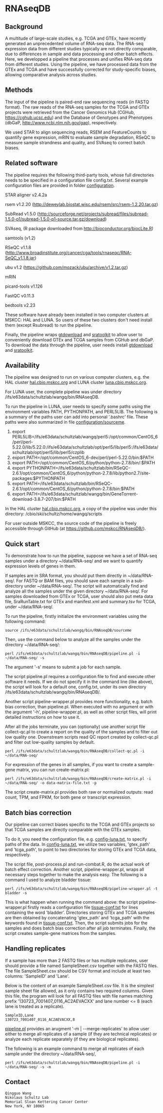 # RNAseqDB

Background
----------
A multitude of large-scale studies, e.g. TCGA and GTEx, have recently generated an unprecedented volume of RNA-seq data. The RNA-seq expression data from different studies typically are not directly comparable, due to differences in sample and data processing and other batch effects. Here, we developped a pipeline that processes and unifies RNA-seq data from different studies. Using the pipeline, we have processed data from the GTEx and TCGA and have successfully corrected for study-specific biases, allowing comparative analysis across studies. 

Methods
----------
The input of the pipeline is paired-end raw sequencing reads (in FASTQ format). The raw reads of the RNA-seq samples for the TCGA and GTEx projects were retrieved from the Cancer Genomics Hub (CGHub, https://cghub.ucsc.edu) and the Database of Genotypes and Phenotypes (dbGaP, http://www.ncbi.nlm.nih.gov/gap), respectively.

We used STAR to align sequencing reads, RSEM and FeatureCounts to quantify gene expression, mRIN to evaluate sample degradation, RSeQC
to measure sample strandness and quality, and SVAseq to correct batch biases.  

Related software
----------
The pipeline requires the following third-party tools, whose full directories needs to be specified in a configuration file config.txt. Several example configuration files are provided in folder [configuration](https://github.com/mskcc/RNAseqDB/tree/master/configuration).

 STAR aligner v2.4.2a 
 
 rsem v1.2.20 (http://deweylab.biostat.wisc.edu/rsem/src/rsem-1.2.20.tar.gz)
 
 SubRead v1.5.0 (http://sourceforge.net/projects/subread/files/subread-1.5.0-p1/subread-1.5.0-p1-source.tar.gz/download)

 SVAseq, (R package downloaded from http://bioconductor.org/biocLite.R)
 
 samtools (v1.2)

 RSeQC v1.1.8 (http://www.broadinstitute.org/cancer/cga/tools/rnaseqc/RNA-SeQC_v1.1.8.jar)

 ubu v1.2 (https://github.com/mozack/ubu/archive/v1.2.tar.gz)

 mRIN

 picard-tools v1.126

 FastQC v0.11.3

 bedtools v2.23

These software have already been installed in two computer clusters at MSKCC: HAL and LUNA. So users of these two clusters don't need install them (except Rsubread) to run the pipeline.

Finally, the pipeline wraps [gtdownload]() and [sratoolkit]() to allow user to conveniently download GTEx and TCGA samples from CGHub and dbGaP. To download the data through the pipeline, user needs install [gtdownload]() and [sratoolkit](). 

Availability
----------
The pipeline was designed to run on various computer clusters, e.g. the HAL cluster [hal.cbio.mskcc.org]() and LUNA cluster [luna.cbio.mskcc.org]().  

For LUNA user, the complete pipeline was under directory /ifs/e63data/schultzlab/wangq/bin/RNAseqDB. 

To run the pipeline in LUNA, user needs to specify some paths using the environment variables PATH, PYTHONPATH, and PERL5LIB. The following is a summary of the paths user can add into personal '.bashrc' file. These paths were also summarized in file [configuration/sourceme](https://github.com/mskcc/RNAseqDB/blob/master/configuration/sourceme). 
 1. export PERL5LIB=/ifs/e63data/schultzlab/wangq/perl5:/opt/common/CentOS_6/perl/perl-5.22.0/lib/5.22.0:/ifs/e63data/schultzlab/opt/perl5/lib/perl5:/ifs/e63data/schultzlab/opt/perl5/lib/perl5/czplib
 2. export PATH=/opt/common/CentOS_6-dev/perl/perl-5.22.0/bin:$PATH
 3. export PATH=/opt/common/CentOS_6/python/python-2.7.8/bin/:$PATH
 4. export PYTHONPATH=/ifs/e63data/schultzlab/bin/RSeQC-2.6.1/opt/common/CentOS_6/python/python-2.7.8/lib/python2.7/site-packages:$PYTHONPATH
 5. export PATH=/ifs/e63data/schultzlab/bin/RSeQC-2.6.1/opt/common/CentOS_6/python/python-2.7.8/bin:$PATH
 6. export PATH=/ifs/e63data/schultzlab/wangq/bin/GeneTorrent-download-3.8.7-207/bin:$PATH

In the HAL cluster [hal.cbio.mskcc.org](), a copy of the pipeline was under this directory: /cbio/ski/schultz/home/wangq/scripts

For user outside MSKCC, the source code of the pipeline is freely accessible through GitHub (at https://github.com/mskcc/RNAseqDB/).

Quick start
----------
To demonstrate how to run the pipeline, suppose we have a set of RNA-seq samples under a directory ~/data/RNA-seq/ and we want to quantify expression levels of genes in them. 

If samples are in SRA format, you should put them directly in ~/data/RNA-seq/. For FASTQ or BAM files, you should save each sample in a sub-directory under ~/data/RNA-seq/. The script will automatically find and analyze all the samples under the given directory ~/data/RNA-seq/. For samples downloaded from GTEx or TCGA, user should also put meta data file, SraRunTable.txt for GTEx and manifest.xml and summary.tsv for TCGA, under ~/data/RNA-seq/.

To run the pipeline, firstly initialize the environment variables using the following command:

    source /ifs/e63data/schultzlab/wangq/bin/RNAseqDB/sourceme

Then, use the command below to analyze all the samples under the directory ~/data/RNA-seq/:

    perl /ifs/e63data/schultzlab/wangq/bin/RNAseqDB/pipeline.pl -i ~/data/RNA-seq/ -s

The argument '-s' means to submit a job for each sample. 

The script pipeline.pl requires a configuration file to find and execute other software it needs. If we do not specify it in the command line (like above), the script will look for a default one, config.txt, under its own directory /ifs/e63data/schultzlab/wangq/bin/RNAseqDB/.

Another script pipeline-wrapper.pl provides more functionality, e.g. batch bias correction, than pipeline.pl. When executed with no argument or with the argument '-h', pipeline-wrapper.pl, as well as other script files, will print detailed instructions on how to use it.

After all the jobs terminate, you can (optionally) use another script file collect-qc.pl to create a report on the quality of the samples and to filter out low quality one. Downstream scripts read QC report created by collect-qc.pl and filter out low-quality samples by default. 

    perl /ifs/e63data/schultzlab/wangq/bin/RNAseqDB/collect-qc.pl -i ~/data/RNA-seq/

For expression of the genes in all samples, if you want to create a sample-gene matrix, you can run create-matrix.pl:

    perl /ifs/e63data/schultzlab/wangq/bin/RNAseqDB/create-matrix.pl -i ~/data/RNA-seq/ -o data-matrix-file.txt -p

The script create-matrix.pl provides both raw or normalized outputs: read count, TPM, and FPKM, for both gene or transcript expression. 

Batch bias correction
----------

Our pipeline can correct biases specific to the TCGA and GTEx projects so that TCGA samples are directly comparable with the GTEx samples. 

To do it, you need the configuration file, e.g. [config-luna.txt](https://github.com/mskcc/RNAseqDB/blob/master/configuration/config-luna.txt), to specify paths of the data. In [config-luna.txt](https://github.com/mskcc/RNAseqDB/blob/master/configuration/config-luna.txt), we utilize two variables, 'gtex_path' and 'tcga_path', to point to two directories for storing GTEx and TCGA data, respectively.

The script file, post-process.pl and run-combat.R, do the actual work of batch effect correction. Another script, pipeline-wrapper.pl, wraps all necessary steps together to make the analysis easy. The following is a command I used to analyze bladder tissue:

    perl /ifs/e63data/schultzlab/wangq/bin/RNAseqDB/pipeline-wrapper.pl -t bladder -s

This is what happen when running the command above: the script pipeline-wrapper.pl firstly reads a configuration file [tissue-conf.txt](https://github.com/mskcc/RNAseqDB/blob/master/configuration/tissue-conf.txt) for lines containing the word 'bladder'. Directories storing GTEx and TCGA samples are then obtained by concatenating 'gtex_path' and 'tcga_path' with the keywords found in [tissue-conf.txt](https://github.com/mskcc/RNAseqDB/blob/master/configuration/tissue-conf.txt). Then, the script submits jobs for the samples and does batch bias correction after all job terminates. Finally, the script creates sample-gene matrices from the samples.

Handling replicates
----------

If a sample has more than 2 FASTQ files or has multiple replicates, user should provide a file named SampleSheet.csv together with the FASTQ files. The file SampleSheet.csv should be CSV format and include at least two columns: 'SampleID' and 'Lane'. 

Below is the content of an example SampleSheet.csv file. It is the simplest sample sheet file allowed, as it only contains two required columns. Given this file, the program will look for all FASTQ files with file names matching prefix '130723_7001407_0116_AC2AEVACXX' and lane number <= 8 (each lane is treated as a replicate).

    SampleID,Lane
    130723_7001407_0116_AC2AEVACXX,8

[pipeline.pl](https://github.com/mskcc/RNAseqDB/blob/master/pipeline.pl) provides an arugment '-m | --merge-replicates' to allow user either to merge all replicates of a sample (if they are technical replicates) or analyze each replicate separately (if they are biological replicates).

The following is an example command to merge all replicates of each sample under the directory ~/data/RNA-seq/, 

    perl /ifs/e63data/schultzlab/wangq/bin/RNAseqDB/pipeline.pl -i ~/data/RNA-seq/ -s -m


Contact
----------

    Qingguo Wang
    Nikolaus Schultz Lab
    Memorial Sloan Kettering Cancer Center
    New York, NY 10065
